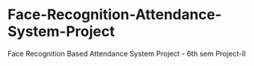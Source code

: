 # Face-Recognition-Attendance-System-Project
Face Recognition Based Attendance System Project - 6th sem Project-II

